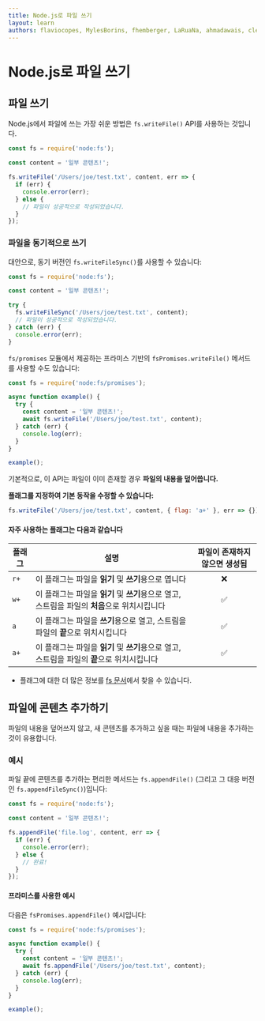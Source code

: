 ```yaml
---
title: Node.js로 파일 쓰기
layout: learn
authors: flaviocopes, MylesBorins, fhemberger, LaRuaNa, ahmadawais, clean99, ovflowd, vaishnav-mk
---
```


# Node.js로 파일 쓰기

## 파일 쓰기

Node.js에서 파일에 쓰는 가장 쉬운 방법은 `fs.writeFile()` API를 사용하는 것입니다.

```js
const fs = require('node:fs');

const content = '일부 콘텐츠!';

fs.writeFile('/Users/joe/test.txt', content, err => {
  if (err) {
    console.error(err);
  } else {
    // 파일이 성공적으로 작성되었습니다.
  }
});
```

### 파일을 동기적으로 쓰기

대안으로, 동기 버전인 `fs.writeFileSync()`를 사용할 수 있습니다:

```js
const fs = require('node:fs');

const content = '일부 콘텐츠!';

try {
  fs.writeFileSync('/Users/joe/test.txt', content);
  // 파일이 성공적으로 작성되었습니다.
} catch (err) {
  console.error(err);
}
```

`fs/promises` 모듈에서 제공하는 프라미스 기반의 `fsPromises.writeFile()` 메서드를 사용할 수도 있습니다:

```js
const fs = require('node:fs/promises');

async function example() {
  try {
    const content = '일부 콘텐츠!';
    await fs.writeFile('/Users/joe/test.txt', content);
  } catch (err) {
    console.log(err);
  }
}

example();
```

기본적으로, 이 API는 파일이 이미 존재할 경우 **파일의 내용을 덮어씁니다.**

**플래그를 지정하여 기본 동작을 수정할 수 있습니다:**

```js
fs.writeFile('/Users/joe/test.txt', content, { flag: 'a+' }, err => {});
```

#### 자주 사용하는 플래그는 다음과 같습니다

| 플래그 | 설명                                                                                          | 파일이 존재하지 않으면 생성됨 |
| ------ | --------------------------------------------------------------------------------------------- | :---------------------------: |
| `r+`   | 이 플래그는 파일을 **읽기** 및 **쓰기**용으로 엽니다                                          |              ❌               |
| `w+`   | 이 플래그는 파일을 **읽기** 및 **쓰기**용으로 열고, 스트림을 파일의 **처음**으로 위치시킵니다 |              ✅               |
| `a`    | 이 플래그는 파일을 **쓰기**용으로 열고, 스트림을 파일의 **끝**으로 위치시킵니다               |              ✅               |
| `a+`   | 이 플래그는 파일을 **읽기** 및 **쓰기**용으로 열고, 스트림을 파일의 **끝**으로 위치시킵니다   |              ✅               |

- 플래그에 대한 더 많은 정보를 [fs 문서](https://nodejs.org/api/fs.html#file-system-flags)에서 찾을 수 있습니다.

## 파일에 콘텐츠 추가하기

파일의 내용을 덮어쓰지 않고, 새 콘텐츠를 추가하고 싶을 때는 파일에 내용을 추가하는 것이 유용합니다.

### 예시

파일 끝에 콘텐츠를 추가하는 편리한 메서드는 `fs.appendFile()` (그리고 그 대응 버전인 `fs.appendFileSync()`)입니다:

```js
const fs = require('node:fs');

const content = '일부 콘텐츠!';

fs.appendFile('file.log', content, err => {
  if (err) {
    console.error(err);
  } else {
    // 완료!
  }
});
```

#### 프라미스를 사용한 예시

다음은 `fsPromises.appendFile()` 예시입니다:

```js
const fs = require('node:fs/promises');

async function example() {
  try {
    const content = '일부 콘텐츠!';
    await fs.appendFile('/Users/joe/test.txt', content);
  } catch (err) {
    console.log(err);
  }
}

example();
```
